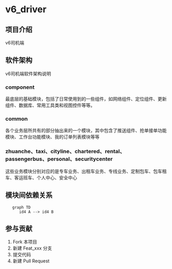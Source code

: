 # v6_driver

## 项目介绍
v6司机端


## 软件架构
v6司机端软件架构说明

### component
最底层的基础模块，包括了日常使用到的一些组件，如网络组件、定位组件、更新组件、数据库、常用工具类和视图控件等等。

### common
各个业务层所共有的部分抽出来的一个模块，其中包含了推送组件、抢单接单功能模块、工作台功能模块、我的订单列表模块等等

### zhuanche、taxi、cityline、chartered、rental、passengerbus、personal、securitycenter
这些业务模块分别对应的是专车业务、出租车业务、专线业务、定制包车、包车租车、客运班车、个人中心、安全中心

## 模块间依赖关系

```mermaid
   graph TD
      id4 A --> id4 B
```

## 参与贡献
 1. Fork 本项目
 2. 新建 Feat_xxx 分支
 3. 提交代码
 4. 新建 Pull Request
 
 
  
